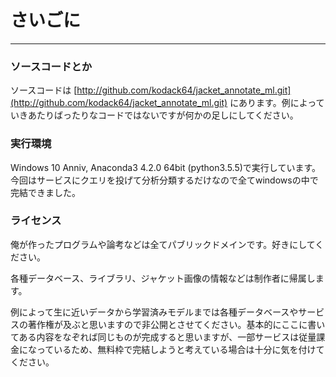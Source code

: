 # さいごに

---

### ソースコードとか
ソースコードは
[http://github.com/kodack64/jacket_annotate_ml.git](http://github.com/kodack64/jacket_annotate_ml.git)
にあります。例によっていきあたりばったりなコードではないですが何かの足しにしてください。

### 実行環境

Windows 10 Anniv, Anaconda3 4.2.0 64bit (python3.5.5)で実行しています。今回はサービスにクエリを投げて分析分類するだけなので全てwindowsの中で完結できました。

### ライセンス
俺が作ったプログラムや論考などは全てパブリックドメインです。好きにしてください。

各種データベース、ライブラリ、ジャケット画像の情報などは制作者に帰属します。

例によって生に近いデータから学習済みモデルまでは各種データベースやサービスの著作権が及ぶと思いますので非公開とさせてください。基本的にここに書いてある内容をなぞれば同じものが完成すると思いますが、一部サービスは従量課金になっているため、無料枠で完結しようと考えている場合は十分に気を付けてください。
